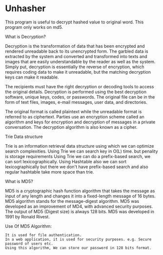 # Unhasher
This program is useful to decrypt hashed value to original word.
This program only works on md5.

What is Decryption?

Decryption is the transformation of data that has been encrypted and rendered unreadable back to its unencrypted form. The garbled data is extracted by the system and converted and transformed into texts and images that are easily understandable by the reader as well as the system. Simply put, decryption is essentially the reverse of encryption, which requires coding data to make it unreadable, but the matching decryption keys can make it readable.

The recipients must have the right decryption or decoding tools to access the original details. Decryption is performed using the best decryption software, unique keys, codes, or passwords. The original file can be in the form of text files, images, e-mail messages, user data, and directories.

The original format is called plaintext while the unreadable format is referred to as ciphertext. Parties use an encryption scheme called an algorithm and keys for encryption and decryption of messages in a private conversation. The decryption algorithm is also known as a cipher.

Trie Data structure

Trie is an information retrieval data structure using which we can optimize search complexities.
Using Trie we can search key in O(L) time. but penality is storage requirements
Using Trie we can do a prefix-based search, we can sort lexicographically.
Using Hashtable also we can sort lexicographically but there we don't have prefix-based search and also regular hashtable take more space than trie.

What is MD5?

MD5 is a cryptographic hash function algorithm that takes the message as input of any length and changes it into a fixed-length message of 16 bytes. MD5 algorithm stands for the message-digest algorithm. MD5 was developed as an improvement of MD4, with advanced security purposes. The output of MD5 (Digest size) is always 128 bits. MD5 was developed in 1991 by Ronald Rivest.

Use Of MD5 Algorithm:

    It is used for file authentication.
    In a web application, it is used for security purposes. e.g. Secure password of users etc.
    Using this algorithm, We can store our password in 128 bits format. 
